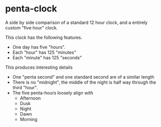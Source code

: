 # penta-clock
A side by side comparison of a standard 12 hour clock, and a entirely custom
"five hour" clock.

This clock has the following features.

- One day has five "hours".
- Each "hour" has 125 "minutes"
- Each "minute" has 125 "seconds"

This produces interesting details

- One "penta second" and one standard second are of a similar length
- There is no "midnight", the middle of the night is half way through the third "hour".
- The five penta-hours loosely align with
   - Afternoon
   - Dusk
   - Night
   - Dawn
   - Morning